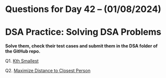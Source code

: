 # Questions for Day 42 – (01/08/2024)
# DSA Practice: Solving DSA Problems


**Solve them, check their test cases and submit them in the DSA folder of the GitHub repo.**

Q1. [Kth Smallest](https://www.geeksforgeeks.org/problems/kth-smallest-element5635/1)

Q2. [Maximize Distance to Closest Person](https://leetcode.com/problems/maximize-distance-to-closest-person/description/)
